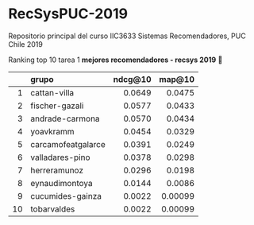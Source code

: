 # RecSysPUC-2019
Repositorio principal del curso IIC3633 Sistemas Recomendadores, PUC Chile 2019

Ranking top 10 tarea 1 **mejores recomendadores - recsys 2019** :clap:

|    | grupo                       |    ndcg@10 |      map@10 |
|---:|:----------------------------|-----------:|------------:|
|  1 | cattan-villa                | 0.0649  | 0.0475   |
|  2 | fischer-gazali              | 0.0577  | 0.0433   |
|  3 | andrade-carmona             | 0.0570  | 0.0434   |
|  4 | yoavkramm                   | 0.0454  | 0.0329   |
|  5 | carcamofeatgalarce          | 0.0391  | 0.0249   |
|  6 | valladares-pino             | 0.0378  | 0.0298   |
|  7 | herreramunoz                | 0.0296  | 0.0198   |
|  8 | eynaudimontoya              | 0.0144  | 0.0086  |
|  9 | cucumides-gainza            | 0.0022 | 0.00099 |
| 10 | tobarvaldes                 | 0.0022 | 0.00099 |

